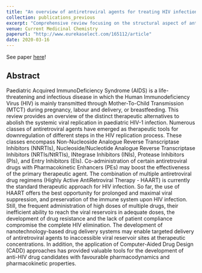 ```yaml
---
title: "An overview of antiretroviral agents for treating HIV infection in paediatric population"
collection: publications_previous
excerpt: "Comprehensive review focusing on the structural aspect of antiretroviral compounds used to treat paediatric HIV."
venue: Current Medicinal Chemistry
paperurl: "http://www.eurekaselect.com/165112/article"
date: 2020-03-16
---
```


See paper <u><a href="{{page.paperurl}}">here</a></u>!

## Abstract

Paediatric Acquired ImmunoDeficiency Syndrome (AIDS) is a life-threatening and infectious disease in which the Human Immunodeficiency Virus (HIV) is mainly transmitted through Mother-To-Child Transmission (MTCT) during pregnancy, labour and delivery, or breastfeeding. This review provides an overview of the distinct therapeutic alternatives to abolish the systemic viral replication in paediatric HIV-1 infection. Numerous classes of antiretroviral agents have emerged as therapeutic tools for downregulation of different steps in the HIV replication process. These classes encompass Non-Nucleoside Analogue Reverse Transcriptase Inhibitors (NNRTIs), Nucleoside/Nucleotide Analogue Reverse Transcriptase Inhibitors (NRTIs/NtRTIs), INtegrase Inhibitors (INIs), Protease Inhibitors (PIs), and Entry Inhibitors (EIs). Co-administration of certain antiretroviral drugs with Pharmacokinetic Enhancers (PEs) may boost the effectiveness of the primary therapeutic agent. The combination of multiple antiretroviral drug regimens (Highly Active AntiRetroviral Therapy - HAART) is currently the standard therapeutic approach for HIV infection. So far, the use of HAART offers the best opportunity for prolonged and maximal viral suppression, and preservation of the immune system upon HIV infection. Still, the frequent administration of high doses of multiple drugs, their inefficient ability to reach the viral reservoirs in adequate doses, the development of drug resistance and the lack of patient compliance compromise the complete HIV elimination. The development of nanotechnology-based drug delivery systems may enable targeted delivery of antiretroviral agents to inaccessible viral reservoir sites at therapeutic concentrations. In addition, the application of Computer-Aided Drug Design (CADD) approaches has provided valuable tools for the development of anti-HIV drug candidates with favourable pharmacodynamics and pharmacokinetic properties.
